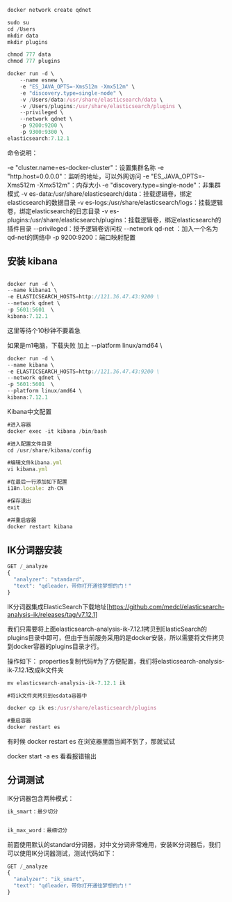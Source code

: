 
```js
docker network create qdnet
```


```js
sudo su
cd /Users
mkdir data
mkdir plugins

chmod 777 data
chmod 777 plugins
```

```js
docker run -d \
	--name esnew \
    -e "ES_JAVA_OPTS=-Xms512m -Xmx512m" \
    -e "discovery.type=single-node" \
    -v /Users/data:/usr/share/elasticsearch/data \
    -v /Users/plugins:/usr/share/elasticsearch/plugins \
    --privileged \
    --network qdnet \
    -p 9200:9200 \
    -p 9300:9300 \
elasticsearch:7.12.1

```

命令说明：

-e "cluster.name=es-docker-cluster"：设置集群名称
-e "http.host=0.0.0.0"：监听的地址，可以外网访问
-e "ES_JAVA_OPTS=-Xms512m -Xmx512m"：内存大小
-e "discovery.type=single-node"：非集群模式
-v es-data:/usr/share/elasticsearch/data：挂载逻辑卷，绑定elasticsearch的数据目录
-v es-logs:/usr/share/elasticsearch/logs：挂载逻辑卷，绑定elasticsearch的日志目录
-v es-plugins:/usr/share/elasticsearch/plugins：挂载逻辑卷，绑定elasticsearch的插件目录
--privileged：授予逻辑卷访问权
--network qd-net ：加入一个名为qd-net的网络中
-p 9200:9200：端口映射配置




## 安装 kibana

```js

docker run -d \
--name kibana1 \
-e ELASTICSEARCH_HOSTS=http://121.36.47.43:9200 \
--network qdnet \
-p 5601:5601  \
kibana:7.12.1

```

这里等待个10秒钟不要着急

如果是m1电脑，下载失败
加上 --platform linux/amd64 \

```js
docker run -d \
--name kibana \
-e ELASTICSEARCH_HOSTS=http://121.36.47.43:9200 \
--network qdnet \
-p 5601:5601  \
--platform linux/amd64 \
kibana:7.12.1
```




Kibana中文配置

```js
#进入容器
docker exec -it kibana /bin/bash

#进入配置文件目录
cd /usr/share/kibana/config

#编辑文件kibana.yml
vi kibana.yml

#在最后一行添加如下配置
i18n.locale: zh-CN

#保存退出
exit

#并重启容器
docker restart kibana


```


## IK分词器安装


```js
GET /_analyze
{
  "analyzer": "standard",
  "text": "qdleader，带你打开通往梦想的门！"
}
```



IK分词器集成ElasticSearch下载地址[https://github.com/medcl/elasticsearch-analysis-ik/releases/tag/v7.12.1]


我们只需要将上面elasticsearch-analysis-ik-7.12.1拷贝到ElasticSearch的plugins目录中即可，但由于当前服务采用的是docker安装，所以需要将文件拷贝到docker容器的plugins目录才行。

操作如下：
properties复制代码#为了方便配置，我们将elasticsearch-analysis-ik-7.12.1改成ik文件夹


```js
mv elasticsearch-analysis-ik-7.12.1 ik

#将ik文件夹拷贝到esdata容器中

docker cp ik es:/usr/share/elasticsearch/plugins

#重启容器
docker restart es
```



有时候  docker restart es  在浏览器里面当闻不到了，那就试试

docker start -a es  看看报错输出


## 分词测试

IK分词器包含两种模式：

```js
ik_smart：最少切分


ik_max_word：最细切分
```


前面使用默认的standard分词器，对中文分词非常难用，安装IK分词器后，我们可以使用IK分词器测试，测试代码如下：
```js
GET /_analyze
{
  "analyzer": "ik_smart",
  "text": "qdleader，带你打开通往梦想的门！"
}

```

